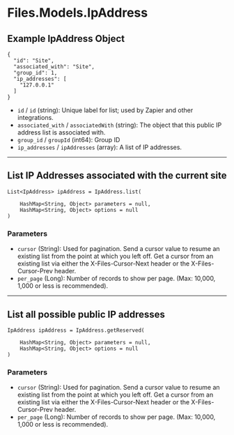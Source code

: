 # Files.Models.IpAddress

## Example IpAddress Object

```
{
  "id": "Site",
  "associated_with": "Site",
  "group_id": 1,
  "ip_addresses": [
    "127.0.0.1"
  ]
}
```

* `id` / `id`  (string): Unique label for list; used by Zapier and other integrations.
* `associated_with` / `associatedWith`  (string): The object that this public IP address list is associated with.
* `group_id` / `groupId`  (int64): Group ID
* `ip_addresses` / `ipAddresses`  (array): A list of IP addresses.


---

## List IP Addresses associated with the current site

```
List<IpAddress> ipAddress = IpAddress.list(
    
    HashMap<String, Object> parameters = null,
    HashMap<String, Object> options = null
)
```

### Parameters

* `cursor` (String): Used for pagination.  Send a cursor value to resume an existing list from the point at which you left off.  Get a cursor from an existing list via either the X-Files-Cursor-Next header or the X-Files-Cursor-Prev header.
* `per_page` (Long): Number of records to show per page.  (Max: 10,000, 1,000 or less is recommended).


---

## List all possible public IP addresses

```
IpAddress ipAddress = IpAddress.getReserved(
    
    HashMap<String, Object> parameters = null,
    HashMap<String, Object> options = null
)
```

### Parameters

* `cursor` (String): Used for pagination.  Send a cursor value to resume an existing list from the point at which you left off.  Get a cursor from an existing list via either the X-Files-Cursor-Next header or the X-Files-Cursor-Prev header.
* `per_page` (Long): Number of records to show per page.  (Max: 10,000, 1,000 or less is recommended).
